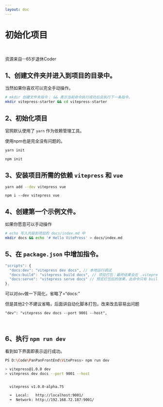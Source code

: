 ```yaml
---
layout: doc
---
```


# 初始化项目



<br>

<el-link ref="https://juejin.cn/post/7164276166084263972" target="_blank" type="primary">资源来自--65岁退休Coder</el-link>



## 1、创建文件夹并进入到项目的目录中。

当然如果你喜欢可以完全手动操作。

```bash
# mkdir 创建文件夹指令； && 表示当前命令执行成功后会执行下一条指令。
mkdir vitepress-starter && cd vitepress-starter
```



## 2、初始化项目

官网默认使用了 `yarn` 作为依赖管理工具。

使用npm也是完全没有问题的。

```bash
yarn init
```

```bash
npm init
```



## 3、安装项目所需的依赖 `vitepress` 和 `vue`

```bash
yarn add --dev vitepress vue
```

```
npm i --dev vitepress vue
```



## 4、创建第一个示例文件。

如果你愿意可以手动操作

```bash
# echo 写入内容到项目的 docs/index.md 中
mkdir docs && echo '# Hello VitePress' > docs/index.md
```



## 5、在 `package.json` 中增加指令。

```js
"scripts": {
  "docs:dev": "vitepress dev docs", // 本地运行调试
  "docs:build": "vitepress build docs", // 项目打包：最终结果会在 .vitepress/dist 中
  "docs:serve": "vitepress serve docs" // 预览打包后的效果，此命令只有 build 成功后才会执行成功。
},
```

可以对`dev`做一下简化，省略了=“docs:”

但是其他2个不建议省略，后面讲自动化脚本打包，改来改去容易出问题

```
"dev": "vitepress dev docs --port 9001 --host",
```



<el-alert title="--port 9001" description="是修改端口为9001，看你心情，改不改无所谓" type="warning" show-icon />

<br>

<el-alert title="--host" description="是打开本地的那啥（Network）" type="warning" show-icon />




## 6、执行 `npm run dev` 

看到如下界面即表示运行成功。

```bash
PS D:\Code\PanPanFrontEnd\VitePress> npm run dev

> vitepress@1.0.0 dev
> vitepress dev docs --port 9001 --host


  vitepress v1.0.0-alpha.75

  ➜  Local:   http://localhost:9001/
  ➜  Network: http://192.168.72.187:9001/
```

